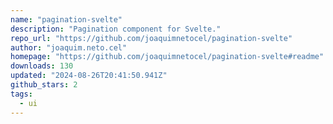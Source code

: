 ```yaml
---
name: "pagination-svelte"
description: "Pagination component for Svelte."
repo_url: "https://github.com/joaquimnetocel/pagination-svelte"
author: "joaquim.neto.cel"
homepage: "https://github.com/joaquimnetocel/pagination-svelte#readme"
downloads: 130
updated: "2024-08-26T20:41:50.941Z"
github_stars: 2
tags: 
  - ui
---
```


